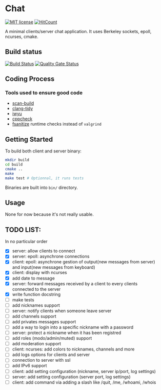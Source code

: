# Chat
[![MIT license](https://img.shields.io/badge/License-MIT-blue.svg)](https://lbesson.mit-license.org/)
[![HitCount](http://hits.dwyl.io/corentinmusard/mini_cli_chat.svg)](http://hits.dwyl.io/corentinmusard/mini_cli_chat)

A minimal clients/server chat application.
It uses Berkeley sockets, epoll, ncurses, cmake.

## Build status
[![Build Status](https://www.travis-ci.org/corentinmusard/mini_cli_chat.svg?branch=master)](https://www.travis-ci.org/corentinmusard/mini_cli_chat)
[![Quality Gate Status](https://sonarcloud.io/api/project_badges/measure?project=corentinmusard_mini_cli_chat&metric=alert_status)](https://sonarcloud.io/dashboard?id=corentinmusard_mini_cli_chat)

## Coding Process
### Tools used to ensure good code
- [scan-build](//clang-analyzer.llvm.org/scan-build.html)
- [clang-tidy](//clang.llvm.org/extra/clang-tidy/)
- [iwyu](//github.com/include-what-you-use/include-what-you-use)
- [cppcheck](//github.com/danmar/cppcheck)
- [fsanitize](//clang.llvm.org/docs/AddressSanitizer.html) runtime checks instead of `valgrind`

## Getting Started
To build both client and server binary:
```sh
mkdir build
cd build
cmake ..
make
make test # Optionnal, it runs tests
```
Binaries are built into `bin/` directory.

## Usage
None for now because it's not really usable.

## TODO LIST:
In no particular order

- [x] server: allow clients to connect
- [x] server: epoll: asynchrone connections 
- [x] client: epoll: asynchrone gestion of output(new messages from server) and input(new messages from keyboard)
- [x] client: display with ncurses
- [x] add date to message
- [x] server: forward messages received by a client to every clients connected to the server
- [x] write function docstring
- [ ] make tests
- [ ] add nicknames support
- [ ] server: notify clients when someone leave server
- [ ] add channels support
- [ ] add privates messages support
- [ ] add a way to login into a specific nickname with a password
- [ ] server: protect a nickname when it has been registred
- [ ] add roles (modo/admin/muted) support
- [ ] add moderation support
- [ ] client: ncurses: add colors to nicknames, channels and more
- [ ] add logs options for clients and server
- [ ] connection to server with ssl
- [ ] add IPv6 support
- [ ] client: add setting configuration (nickname, server ip/port, log settings)
- [ ] server: add setting configuration (server port, log settings)
- [ ] client: add command via adding a slash like /quit, /me, /whoami, /whois
